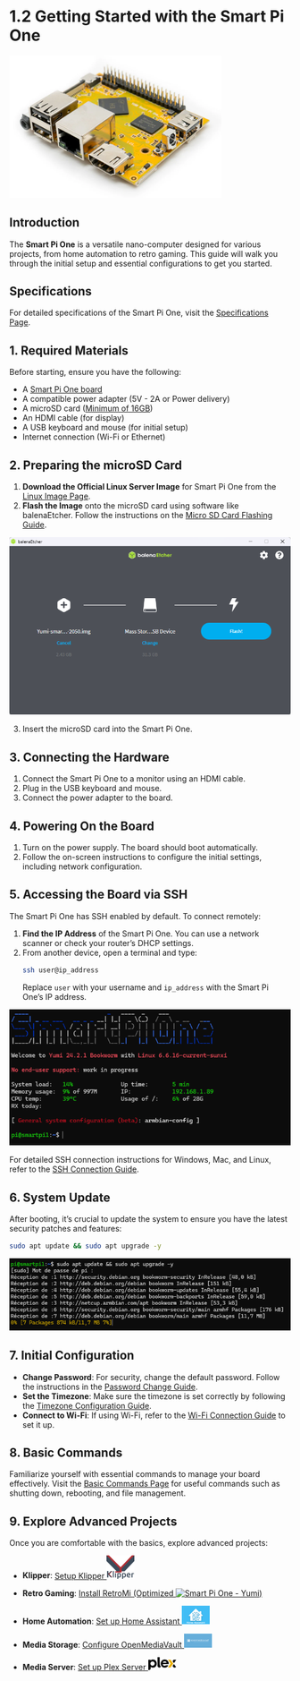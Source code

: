 # 1.2 Getting Started with the Smart Pi One

<img src="../../img/SmartPi/SmartPi_One_Startup/smartpi_one_startup_1.png" alt="Smart Pi One - Yumi" width="380"/>

## Introduction
The **Smart Pi One** is a versatile nano-computer designed for various projects, from home automation to retro gaming. This guide will walk you through the initial setup and essential configurations to get you started.

## Specifications
For detailed specifications of the Smart Pi One, visit the [Specifications Page](https://wiki.yumi-lab.com/SmartPI/SmartPi_One_specifications/).

## 1. Required Materials
Before starting, ensure you have the following:
- A [Smart Pi One board](https://wanhao-europe.com/collections/yumi-smart-pi-nano-computer-diy/products/yumi-smart-pi-one-1g-ddr3-processeur-h3-allwinner)
- A compatible power adapter (5V - 2A or Power delivery)
- A microSD card ([Minimum of 16GB](https://wanhao-europe.com/collections/yumi-smart-pi-nano-computer-diy/products/carte-micro-sd-16go))
- An HDMI cable (for display)
- A USB keyboard and mouse (for initial setup)
- Internet connection (Wi-Fi or Ethernet)

## 2. Preparing the microSD Card
1. **Download the Official Linux Server Image** for Smart Pi One from the [Linux Image Page](https://wiki.yumi-lab.com/SmartPI/SmartPi_Linux/).
2. **Flash the Image** onto the microSD card using software like balenaEtcher. Follow the instructions on the [Micro SD Card Flashing Guide](https://wiki.yumi-lab.com/SmartPI/SmartPi_Linux_flash_sd/).

![alt text](../../img/SmartPi/SmartPi_One_Startup/smartpi_one_startup_2.png)

3. Insert the microSD card into the Smart Pi One.

## 3. Connecting the Hardware
1. Connect the Smart Pi One to a monitor using an HDMI cable.
2. Plug in the USB keyboard and mouse.
3. Connect the power adapter to the board.

## 4. Powering On the Board
1. Turn on the power supply. The board should boot automatically.
2. Follow the on-screen instructions to configure the initial settings, including network configuration.

## 5. Accessing the Board via SSH
The Smart Pi One has SSH enabled by default. To connect remotely:
1. **Find the IP Address** of the Smart Pi One. You can use a network scanner or check your router’s DHCP settings.
2. From another device, open a terminal and type:
   ```bash
   ssh user@ip_address
   ```
   Replace `user` with your username and `ip_address` with the Smart Pi One’s IP address.

![alt text](../../img/SmartPi/SmartPi_One_Startup/smartpi_one_startup_3.png)

For detailed SSH connection instructions for Windows, Mac, and Linux, refer to the [SSH Connection Guide](https://wiki.yumi-lab.com/SmartPI/SmartPi_Connect_Ssh/).

## 6. System Update
After booting, it’s crucial to update the system to ensure you have the latest security patches and features:
```bash
sudo apt update && sudo apt upgrade -y
```

![alt text](../../img/SmartPi/SmartPi_One_Startup/smartpi_one_startup_4.png)

## 7. Initial Configuration
- **Change Password**: For security, change the default password. Follow the instructions in the [Password Change Guide](https://wiki.yumi-lab.com/SmartPI/SmartPi_Change_Password/).
- **Set the Timezone**: Make sure the timezone is set correctly by following the [Timezone Configuration Guide](https://wiki.yumi-lab.com/SmartPI/SmartPi_ConfigureTimeZone/).
- **Connect to Wi-Fi**: If using Wi-Fi, refer to the [Wi-Fi Connection Guide](https://wiki.yumi-lab.com/SmartPI/SmartPi_Connect_Wifi/) to set it up.

## 8. Basic Commands
Familiarize yourself with essential commands to manage your board effectively. Visit the [Basic Commands Page](https://wiki.yumi-lab.com/SmartPI/SmartPi_Basic_Commands/) for useful commands such as shutting down, rebooting, and file management.

## 9. Explore Advanced Projects
Once you are comfortable with the basics, explore advanced projects:
- **Klipper**: [Setup Klipper <img src="../../img/SmartPi/SmartPi_One_Startup/smartpi_one_startup_6.png" alt="Smart Pi One - Yumi" width="50"/>](https://wiki.yumi-lab.com/SmartPI/SmartPi_Klipper/)
- **Retro Gaming**: [Install RetroMi (Optimized <img src="../../img/SmartPi/Retro_Gaming/RetroPieWebsiteLogo.png" alt="Smart Pi One - Yumi" width="100"/>)](https://wiki.yumi-lab.com/SmartPI/SmartPi_Retro_Gaming/)

- **Home Automation**: [Set up Home Assistant  <img src="../../img/SmartPi/SmartPi_One_Startup/smartpi_one_startup_5.png" alt="Smart Pi One - Yumi" width="50"/>](https://wiki.yumi-lab.com/SmartPI/SmartPi_Home_Assistant/)
- **Media Storage**: [Configure OpenMediaVault <img src="../../img/SmartPi/SmartPi_One_Startup/smartpi_one_startup_7.png" alt="Smart Pi One - Yumi" width="50"/>](https://wiki.yumi-lab.com/SmartPI/SmartPI_OpenMediaVault/)
- **Media Server**: [Set up Plex Server <img src="../../img/SmartPi/SmartPi_One_Startup/smartpi_one_startup_8.png" alt="Smart Pi One - Yumi" width="50"/>](https://wiki.yumi-lab.com/SmartPI/SmartPi_Plex_Server/)

